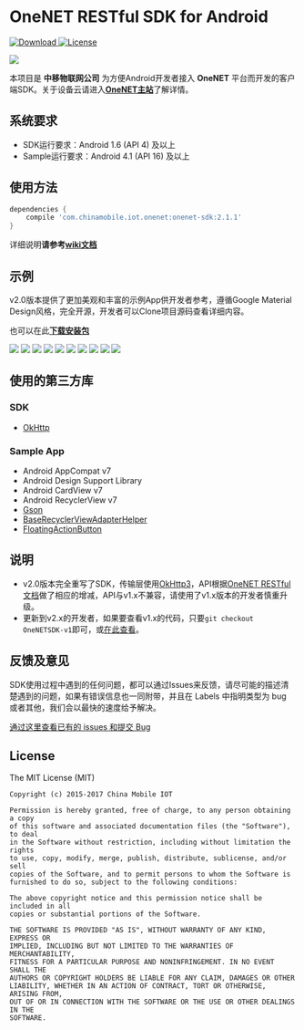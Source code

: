 # OneNET RESTful SDK for Android

[ ![Download](https://api.bintray.com/packages/darren/maven/onenet-sdk/images/download.svg) ](https://bintray.com/darren/maven/onenet-sdk/_latestVersion)
[![License](http://img.shields.io/badge/license-MIT-green.svg?style=flat)]()

![](app/src/main/res/mipmap-xxxhdpi/ic_launcher.png)

本项目是 **中移物联网公司** 为方便Android开发者接入 **OneNET** 平台而开发的客户端SDK。关于设备云请进入[**OneNET主站**](http://open.iot.10086.cn)了解详情。

## 系统要求

- SDK运行要求：Android 1.6 (API 4) 及以上
- Sample运行要求：Android 4.1 (API 16) 及以上

## 使用方法

```gradle
dependencies {
    compile 'com.chinamobile.iot.onenet:onenet-sdk:2.1.1'
}
```

详细说明**请参考[wiki文档](https://github.com/cm-heclouds/AndroidSDK/wiki)**

## 示例

v2.0版本提供了更加美观和丰富的示例App供开发者参考，遵循Google Material Design风格，完全开源，开发者可以Clone项目源码查看详细内容。

也可以在此[**下载安装包**](OneNET_SDK-Sample.apk)

![](screenshots/1.png) ![](screenshots/2.png)
![](screenshots/3.png) ![](screenshots/4.png)
![](screenshots/5.png) ![](screenshots/6.png)
![](screenshots/7.png) ![](screenshots/8.png)
![](screenshots/9.png) ![](screenshots/10.png)

## 使用的第三方库

### SDK

- [OkHttp](https://github.com/square/okhttp)

### Sample App

- Android AppCompat v7
- Android Design Support Library
- Android CardView v7
- Android RecyclerView v7
- [Gson](https://github.com/google/gson)
- [BaseRecyclerViewAdapterHelper](https://github.com/CymChad/BaseRecyclerViewAdapterHelper)
- [FloatingActionButton](https://github.com/Clans/FloatingActionButton)

## 说明

- v2.0版本完全重写了SDK，传输层使用[OkHttp3](https://github.com/square/okhttp)，API根据[OneNET RESTful文档](http://www.heclouds.com/doc/art262.html#68)做了相应的增减，API与v1.x不兼容，请使用了v1.x版本的开发者慎重升级。
- 更新到v2.x的开发者，如果要查看v1.x的代码，只要`git checkout OneNETSDK-v1`即可，或[在此查看](https://github.com/cm-heclouds/AndroidSDK/tree/OneNETSDK-v1)。

## 反馈及意见

SDK使用过程中遇到的任何问题，都可以通过Issues来反馈，请尽可能的描述清楚遇到的问题，如果有错误信息也一同附带，并且在 Labels 中指明类型为 bug 或者其他，我们会以最快的速度给予解决。

[通过这里查看已有的 issues 和提交 Bug](https://github.com/cm-heclouds/AndroidSDK/issues)

## License

The MIT License (MIT)

    Copyright (c) 2015-2017 China Mobile IOT

    Permission is hereby granted, free of charge, to any person obtaining a copy
    of this software and associated documentation files (the "Software"), to deal
    in the Software without restriction, including without limitation the rights
    to use, copy, modify, merge, publish, distribute, sublicense, and/or sell
    copies of the Software, and to permit persons to whom the Software is
    furnished to do so, subject to the following conditions:

    The above copyright notice and this permission notice shall be included in all
    copies or substantial portions of the Software.

    THE SOFTWARE IS PROVIDED "AS IS", WITHOUT WARRANTY OF ANY KIND, EXPRESS OR
    IMPLIED, INCLUDING BUT NOT LIMITED TO THE WARRANTIES OF MERCHANTABILITY,
    FITNESS FOR A PARTICULAR PURPOSE AND NONINFRINGEMENT. IN NO EVENT SHALL THE
    AUTHORS OR COPYRIGHT HOLDERS BE LIABLE FOR ANY CLAIM, DAMAGES OR OTHER
    LIABILITY, WHETHER IN AN ACTION OF CONTRACT, TORT OR OTHERWISE, ARISING FROM,
    OUT OF OR IN CONNECTION WITH THE SOFTWARE OR THE USE OR OTHER DEALINGS IN THE
    SOFTWARE.
